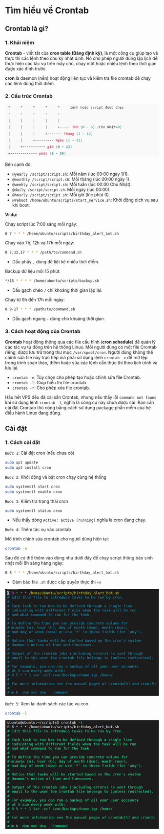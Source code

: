 # Tìm hiểu về Crontab

## Crontab là gì?

### 1. Khái niệm

**Crontab** - viết tắt của **cron table (Bảng định kỳ)**, là một công cụ giúp tạo và thực thi các lệnh theo chu kỳ nhất định. Nó cho phép người dùng lập lịch để thực hiện các tác vụ trên máy chủ, chạy một hoặc nhiều lệnh theo thời gian được xác định trước.

**cron** là daemon (nền) hoạt động liên tục và kiểm tra file crontab để chạy các lệnh đúng thời điểm.

### 2. Cấu trúc Crontab

![crontab structure](./images/crontab_structure.png)

Bên cạnh đó:

- `@yearly /script/script.sh`: Mỗi năm (lúc 00:00 ngày 1/1).
- `@monthly /script/script.sh`: Mỗi tháng (lúc 00:00 ngày 1).
- `@weekly /script/script.sh`: Mỗi tuần (lúc 00:00 Chủ Nhật).
- `@daily /script/script.sh`: Mỗi ngày (lúc 00:00).
- `@hourly /script/script.sh`: Mỗi giờ (lúc phút 0).
- `@reboot /home/ubuntu/scripts/start_service.sh`: Khởi động dịch vụ sau khi boot.

**Ví dụ:**

Chạy script lúc 7:00 sáng mỗi ngày:

```bash
0 7 * * * /home/ubuntu/scripts/birthday_alert_bot.sh
```

Chạy vào 7h, 12h và 17h mỗi ngày:

```bash
0 7,12,17 * * * /path/to/command.sh
```

- Dấu phẩy `,` dùng để liệt kê nhiều thời điểm.

Backup dữ liệu mỗi 15 phút:

```bash
*/15 * * * * /home/ubuntu/scripts/backup.sh
```

- Dấu gạch chéo `/` chỉ khoảng thời gian lặp lại.

Chạy từ 9h đến 17h mỗi ngày:

```bash
0 9-17 * * * /path/to/command.sh
```

- Dấu gạch ngang `-` dùng cho khoảng thời gian.

### 3. Cách hoạt động của Crontab

**Crontab** hoạt động thông qua các file cấu hình (**cron schedule**) để quản lý các tác vụ tự động trên hệ thống Linux. Mỗi người dùng có một file Crontab riêng, được lưu trữ trong thư mục `/var/spool/cron`. Người dùng không thể chỉnh sửa file này trực tiếp mà phải sử dụng lệnh `crontab -e` để mở tệp trong trình soạn thảo, thêm hoặc sửa các lệnh cần thực thi theo lịch trình và lưu lại.

- `crontab -e`: Tùy chọn cho phép tạo hoặc chỉnh sửa file Crontab.
- `crontab -l`: Giúp hiển thị file crontab.
- `crontab -r`: Cho phép xóa file crontab.

Hầu hết VPS đều đã cài sẵn Crontab, nhưng nếu thấy lỗi `command not found` khi sử dụng lệnh `crontab -l`, nghĩa là công cụ này chưa được cài. Bạn cần cài đặt Crontab thủ công bằng cách sử dụng package phần mềm của hệ điều hành Linux đang dùng.

## Cài đặt

### 1. Cách cài đặt

`Bước 1`: Cài đặt cron (nếu chưa có)

```bash
sudo apt update
sudo apt install cron
```

`Bước 2`: Khởi động và bật cron chạy cùng hệ thống

```bash
sudo systemctl start cron
sudo systemctl enable cron
```

`Bước 3`: Kiểm tra trạng thái cron

```bash
sudo systemctl status cron
```

- Nếu thấy dòng `Active: active (running)` nghĩa là cron đang chạy.

`Bước 4`: Thêm tác vụ vào crontab

Mở trình chỉnh sửa crontab cho người dùng hiện tại:

```bash
crontab -e
```

Sau đó có thể thêm vào dòng như dưới đây để chạy script thông báo sinh nhật mỗi 8h sáng hàng ngày:

```bash
0 8 * * * /home/ubuntu/scripts/birthday_alert_bot.sh
```

- Đảm bảo file `.sh` được cấp quyền thực thi `+x`

![crontab -e](./images/crontab_e.png)

`Bước 5`: Xem lại danh sách các tác vụ con

```bash
crontab -l
```

![crontab -l](./images/crontab_l.png)
